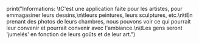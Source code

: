print("Informations: \tC'est une application faite pour les artistes, pour emmagasiner leurs dessins,\n\tleurs peintures, leurs sculptures, etc.\n\tEn prenant des photos de leurs chambres, nous pouvons voir ce qui pourrait leur convenir et pourrait convenir avec l'ambiance.\n\tLes gens seront 'jumelés' en fonction de leurs goûts et de leur art.")
